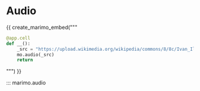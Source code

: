 # Audio

{{ create_marimo_embed("""

```python
@app.cell
def __():
    _src = "https://upload.wikimedia.org/wikipedia/commons/8/8c/Ivan_Ili%C4%87-Chopin_-_Prelude_no._1_in_C_major.ogg"
    mo.audio(_src)
    return
```

""") }}

::: marimo.audio
